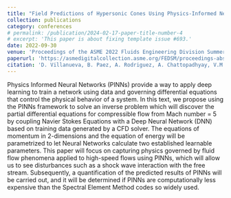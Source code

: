 ```yaml
---
title: "Field Predictions of Hypersonic Cones Using Physics-Informed Neural Networks"
collection: publications
category: conferences
# permalink: /publication/2024-02-17-paper-title-number-4
# excerpt: 'This paper is about fixing template issue #693.'
date: 2022-09-30
venue: 'Proceedings of the ASME 2022 Fluids Engineering Division Summer Meeting'
paperurl: 'https://asmedigitalcollection.asme.org/FEDSM/proceedings-abstract/FEDSM2022/1147145'
citation: 'D. Villanueva, B. Paez, A. Rodriguez, A. Chattopadhyay, V.M. Kotteda, R. Baez, <b>J. Perez</b>, J. Terrazas, V. Kumar, "Field Predictions of Hypersonic Cones Using Physics-Informed Neural Networks". Proceedings of the ASME 2022 Fluids Engineering Division Summer Meeting, 2022.'
---
```


Physics Informed Neural Networks (PINNs) provide a way to apply deep learning to train a network using data and governing differential equations that control the physical behavior of a system. In this text, we propose using the PINNs framework to solve an inverse problem which will discover the partial differential equations for compressible flow from Mach number = 5 by coupling Navier Stokes Equations with a Deep Neural Network (DNN) based on training data generated by a CFD solver. The equations of momentum in 2-dimensions and the equation of energy will be parametrized to let Neural Networks calculate two established learnable parameters. This paper will focus on capturing physics governed by fluid flow phenomena applied to high-speed flows using PINNs, which will allow us to see disturbances such as a shock wave interaction with the free stream. Subsequently, a quantification of the predicted results of PINNs will be carried out, and it will be determined if PINNs are computationally less expensive than the Spectral Element Method codes so widely used.